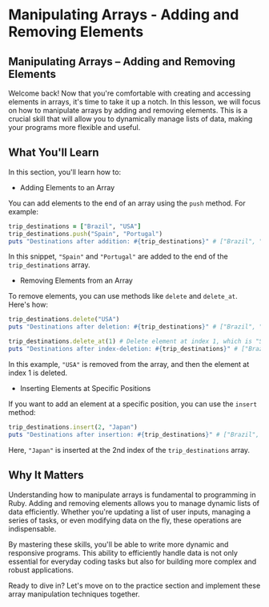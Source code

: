 # Manipulating Arrays - Adding and Removing Elements

## Manipulating Arrays – Adding and Removing Elements
Welcome back! Now that you're comfortable with creating and accessing elements in arrays, it's time to take it up a notch. In this lesson, we will focus on how to manipulate arrays by adding and removing elements. This is a crucial skill that will allow you to dynamically manage lists of data, making your programs more flexible and useful.

## What You'll Learn
In this section, you'll learn how to:
- Adding Elements to an Array

You can add elements to the end of an array using the `push` method. For example:

```Ruby
trip_destinations = ["Brazil", "USA"]
trip_destinations.push("Spain", "Portugal")
puts "Destinations after addition: #{trip_destinations}" # ["Brazil", "USA", "Spain", "Portugal"]
```

In this snippet, `"Spain"` and `"Portugal"` are added to the end of the `trip_destinations` array.

- Removing Elements from an Array

To remove elements, you can use methods like `delete` and `delete_at`. Here's how:

```Ruby
trip_destinations.delete("USA")
puts "Destinations after deletion: #{trip_destinations}" # ["Brazil", "Spain", "Portugal"]

trip_destinations.delete_at(1) # Delete element at index 1, which is "Spain" in our case.
puts "Destinations after index-deletion: #{trip_destinations}" # ["Brazil", "Portugal"]
```

In this example, `"USA"` is removed from the array, and then the element at index 1 is deleted.

- Inserting Elements at Specific Positions

If you want to add an element at a specific position, you can use the `insert` method:

```Ruby
trip_destinations.insert(2, "Japan")
puts "Destinations after insertion: #{trip_destinations}" # ["Brazil", "Portugal", "Japan"]
```

Here, `"Japan"` is inserted at the 2nd index of the `trip_destinations` array.

## Why It Matters
Understanding how to manipulate arrays is fundamental to programming in Ruby. Adding and removing elements allows you to manage dynamic lists of data efficiently. Whether you're updating a list of user inputs, managing a series of tasks, or even modifying data on the fly, these operations are indispensable.

By mastering these skills, you'll be able to write more dynamic and responsive programs. This ability to efficiently handle data is not only essential for everyday coding tasks but also for building more complex and robust applications.

Ready to dive in? Let's move on to the practice section and implement these array manipulation techniques together.
